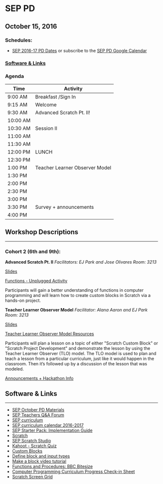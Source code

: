 # SEP PD
## October 15, 2016

### Schedules:
* [SEP 2016-17 PD Dates](https://drive.google.com/open?id=1scIhCYFxiCcKbgI1CG4HbLP8kZ7sSzzJVxxi3erTzkc) or subscribe to the [SEP PD Google Calendar](https://calendar.google.com/calendar/embed?src=strongschools.nyc_p8ub77g79n2k4f4ufi238pjh6k%40group.calendar.google.com&ctz=America/New_York)

### [Software & Links](#links)

### Agenda

|Time | Activity |
| ----| ---------|
9:00 AM | Breakfast /Sign In
9:15 AM | Welcome
9:30 AM | Advanced Scratch Pt. II!
10:00 AM |
10:30 AM | Session II
11:00 AM |
11:30 AM | 
12:00 PM | LUNCH
12:30 PM |
1:00 PM | Teacher Learner Observer Model
1:30 PM |
2:00 PM |
2:30 PM |
3:00 PM |
3:30 PM | Survey + announcements
4:00 PM |

## Workshop Descriptions
***
### Cohort 2 (6th and 9th):

**Advanced Scratch Pt. II**
*Facilitators: EJ Park and Jose Olivares*
*Room: 3213*

[Slides](https://docs.google.com/presentation/d/1xT4hkbTD0606j2Cq1LaRvcwTmBaxXIcymGubu_sMLVI/edit?usp=sharing)

[Functions - Unplugged Activity](https://drive.google.com/open?id=0B8ZcjuRP1lu5ZDJXUHZVSnI3cjA)

Participants will gain a better understanding of functions in computer programming and will learn how to create custom blocks in Scratch via a hands-on project. 

**Teacher Learner Observer Model**
*Facilitator: Alana Aaron and EJ Park*
*Room: 3213*

[Slides](https://drive.google.com/open?id=1pVX_5mN58de8x1wo7NBKhbhbL2TcytQpCle21RYX2bQ)

[Teacher Learner Observer Model Resources](https://drive.google.com/open?id=0B8ZcjuRP1lu5SmpVMHVCd0pEQnc)

Participants will plan a lesson on a topic of either "Scratch Custom Block"  or "Scratch Project Development" and demonstrate the lesson by using the Teacher Learner Observer (TLO) model. The TLO model is used to plan and teach a lesson from a particular curriculum, just like it would happen in the classroom. Then it’s followed up by a discussion of the lesson that was modeled.

[Announcements + Hackathon Info](https://docs.google.com/presentation/d/1XSnWfN_Laq9KjCpLlur5TUTyQbISpRmBxS41n3pprd0/edit?usp=sharing)


## <a name="links">Software & Links</a>
***
* [SEP October PD Materials](https://drive.google.com/drive/folders/0B8ZcjuRP1lu5TkMtNnZvSWNwRFE?usp=sharing)
*   [SEP Teachers Q&A Forum](http://tinyurl.com/septeachers)
*   [SEP curriculum](https://drive.google.com/open?id=0B8D2ft9M8qQCamQwZGpJMEU2TEk)
*   [SEP curriculum calendar 2016-2017](https://docs.google.com/a/strongschools.nyc/document/d/10a8UPH6-v-aoAXGVo1c68VapsTHkJXgzROd6vStX6ZU/edit?usp=sharing)
*   [SEP Starter Pack: Implementation Guide](https://drive.google.com/a/strongschools.nyc/file/d/0B1tN9SuyE6fxOHJOZkxsYURPRHc/view)
*   [Scratch](https://scratch.mit.edu/)
* [SEP Scratch Studio](https://scratch.mit.edu/studios/3485133/)
* [Kahoot - Scratch Quiz](https://play.kahoot.it/#/k/76b7a659-13b0-4700-a319-8e9bb46f7a7d)
* [Custom Blocks](https://wiki.scratch.mit.edu/wiki/Custom_Blocks)
* [Define block and input types](https://wiki.scratch.mit.edu/wiki/Define_()_(block))
* [Make a block video tutorial](https://www.youtube.com/watch?v=-q5vYECkNek)
* [Functions and Procedures: BBC Bitesize](http://www.bbc.co.uk/education/guides/z9hykqt/revision)
* [Computer Programming Curriculum Progress Check-in Sheet](https://drive.google.com/open?id=0B8ZcjuRP1lu5TTRpV1V4T3BVUXc)
* [Scratch Screen Grid](https://drive.google.com/open?id=0B8ZcjuRP1lu5dUxjLWtmTGNzN2s)


